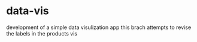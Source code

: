 # data-vis
development of a simple data visulization app
this brach attempts to revise the labels in the products vis
